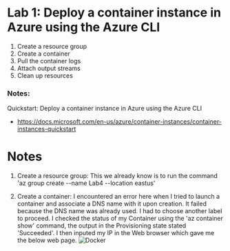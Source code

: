 # Lab 1: Deploy a container instance in Azure using the Azure CLI

1. Create a resource group
2. Create a container
3. Pull the container logs
4. Attach output streams
5. Clean up resources

### Notes:

Quickstart: Deploy a container instance in Azure using the Azure CLI
* https://docs.microsoft.com/en-us/azure/container-instances/container-instances-quickstart


# Notes
1. Create a resource group: This we already know is to run the command 'az group create --name Lab4 --location eastus'

2. Create a container: I encountered an error here when I tried to launch a container and associate a DNS name with it upon creation. It failed because the DNS name was already used. I had to choose another label to proceed. I checked the status of my Container using the 'az container show' command, the output in the Provisioning state stated 'Succeeded'. I then inputed my IP in the Web browser which gave me the below web page.
![Docker](https://user-images.githubusercontent.com/94450478/147675960-3176fda5-f180-44dd-a169-fa5f7983c859.png)

